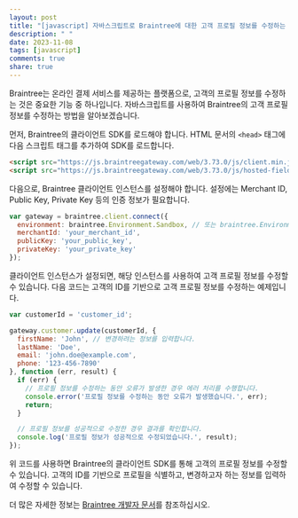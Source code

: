 ```yaml
---
layout: post
title: "[javascript] 자바스크립트로 Braintree에 대한 고객 프로필 정보를 수정하는 방법은 무엇인가요?"
description: " "
date: 2023-11-08
tags: [javascript]
comments: true
share: true
---
```


Braintree는 온라인 결제 서비스를 제공하는 플랫폼으로, 고객의 프로필 정보를 수정하는 것은 중요한 기능 중 하나입니다. 자바스크립트를 사용하여 Braintree의 고객 프로필 정보를 수정하는 방법을 알아보겠습니다.

먼저, Braintree의 클라이언트 SDK를 로드해야 합니다. HTML 문서의 `<head>` 태그에 다음 스크립트 태그를 추가하여 SDK를 로드합니다.

```html
<script src="https://js.braintreegateway.com/web/3.73.0/js/client.min.js"></script>
<script src="https://js.braintreegateway.com/web/3.73.0/js/hosted-fields.min.js"></script>
```

다음으로, Braintree 클라이언트 인스턴스를 설정해야 합니다. 설정에는 Merchant ID, Public Key, Private Key 등의 인증 정보가 필요합니다.

```javascript
var gateway = braintree.client.connect({
  environment: braintree.Environment.Sandbox, // 또는 braintree.Environment.Production
  merchantId: 'your_merchant_id',
  publicKey: 'your_public_key',
  privateKey: 'your_private_key'
});
```

클라이언트 인스턴스가 설정되면, 해당 인스턴스를 사용하여 고객 프로필 정보를 수정할 수 있습니다. 다음 코드는 고객의 ID를 기반으로 고객 프로필 정보를 수정하는 예제입니다.

```javascript
var customerId = 'customer_id';

gateway.customer.update(customerId, {
  firstName: 'John', // 변경하려는 정보를 입력합니다.
  lastName: 'Doe',
  email: 'john.doe@example.com',
  phone: '123-456-7890'
}, function (err, result) {
  if (err) {
    // 프로필 정보를 수정하는 동안 오류가 발생한 경우 에러 처리를 수행합니다.
    console.error('프로필 정보를 수정하는 동안 오류가 발생했습니다.', err);
    return;
  }

  // 프로필 정보를 성공적으로 수정한 경우 결과를 확인합니다.
  console.log('프로필 정보가 성공적으로 수정되었습니다.', result);
});
```

위 코드를 사용하면 Braintree의 클라이언트 SDK를 통해 고객의 프로필 정보를 수정할 수 있습니다. 고객의 ID를 기반으로 프로필을 식별하고, 변경하고자 하는 정보를 입력하여 수정할 수 있습니다.

더 많은 자세한 정보는 [Braintree 개발자 문서](https://developers.braintreepayments.com/)를 참조하십시오.